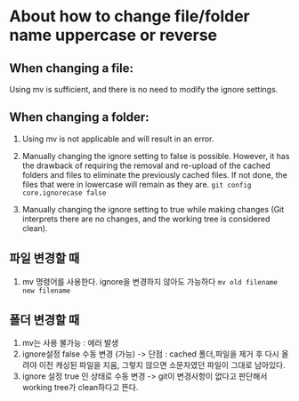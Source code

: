 # About how to change file/folder name uppercase or reverse

## When changing a file:

Using mv is sufficient, and there is no need to modify the ignore settings.

## When changing a folder:

1. Using mv is not applicable and will result in an error.

2. Manually changing the ignore setting to false is possible. However, it has the drawback of requiring the removal and re-upload of the cached folders and files to eliminate the previously cached files. If not done, the files that were in lowercase will remain as they are.      ` git config core.ignorecase false  `

3. Manually changing the ignore setting to true while making changes (Git interprets there are no changes, and the working tree is considered clean).



## 파일 변경할 때
1. mv 명령어를 사용한다. ignore을 변경하지 않아도 가능하다
` mv old filename new filename `

## 폴더 변경할 때
1. mv는 사용 불가능 : 에러 발생
2. ignore설정 false 수동 변경 (가능)   -> 단점 : cached 폴더,파일을 제거 후 다시 올려야 이전 캐싱된 파일을 지움, 그렇지 않으면 소문자였던 파일이 그대로 남아있다.
3. ignore 설정 true 인 상태로 수동 변경 -> git이 변경사항이 없다고 판단해서 working tree가 clean하다고 뜬다.
